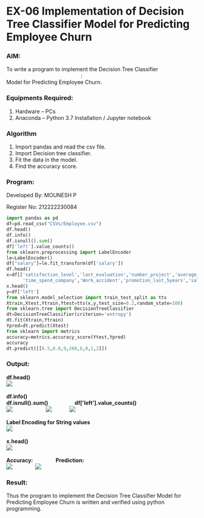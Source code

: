 # EX-06 Implementation of Decision Tree Classifier Model for Predicting Employee Churn
### AIM:
To write a program to implement the Decision Tree Classifier &emsp;&emsp;&emsp;&emsp;&emsp;&emsp;&emsp;&emsp;&emsp;&emsp;&emsp;&emsp;&emsp;&emsp;: <br>
Model for Predicting Employee Churn.
### Equipments Required:
1. Hardware – PCs
2. Anaconda – Python 3.7 Installation / Jupyter notebook
### Algorithm
1. Import pandas and read the csv file.
2. Import Decision tree classifier.
3. Fit the data in the model.
4. Find the accuracy score.
### Program:
Developed By: MOUNESH P

Register No: 212222230084
```Python
import pandas as pd
df=pd.read_csv("CSVs/Employee.csv")
df.head()
df.info()
df.isnull().sum()
df['left'].value_counts()
from sklearn.preprocessing import LabelEncoder
le=LabelEncoder()
df["salary"]=le.fit_transform(df['salary'])
df.head()
x=df[['satisfaction_level','last_evaluation','number_project','average_montly_hours',
      'time_spend_company','Work_accident','promotion_last_5years','salary']]
x.head()
y=df['left']
from sklearn.model_selection import train_test_split as tts
Xtrain,Xtest,Ytrain,Ytest=tts(x,y,test_size=0.2,random_state=100)
from sklearn.tree import DecisionTreeClassifier
dt=DecisionTreeClassifier(criterion='entropy')
dt.fit(Xtrain,Ytrain)
Ypred=dt.predict(Xtest)
from sklearn import metrics
accuracy=metrics.accuracy_score(Ytest,Ypred)
accuracy
dt.predict([[0.5,0.8,9,260,6,0,1,2]])
```
### Output:
**df.head()** <br>
<img src="https://github.com/ROHITJAIND/EX-06-Implementation-of-Decision-Tree-Classifier-Model-for-Predicting-Employee-Churn/assets/118707073/70c2b03d-9c32-4044-8847-08fb925602ee">
<br>
<br>
**df.info()**&emsp;&emsp;&emsp;&emsp;&emsp;&emsp;&emsp;&emsp;&emsp;&emsp;&emsp;&emsp;&emsp;&emsp;&emsp;&emsp;&emsp;&emsp;&emsp;&emsp;**df.isnull().sum()**&emsp;&emsp;&emsp;&emsp;&emsp;**df['left'].value_counts()** <br>
<img valign=top src="https://github.com/ROHITJAIND/EX-06-Implementation-of-Decision-Tree-Classifier-Model-for-Predicting-Employee-Churn/assets/118707073/1218f5aa-3253-42ac-a008-453d6ab1a0fb">&emsp;&emsp;&emsp;&emsp;&emsp;&emsp;
<img valign=top src="https://github.com/ROHITJAIND/EX-06-Implementation-of-Decision-Tree-Classifier-Model-for-Predicting-Employee-Churn/assets/118707073/a7a3e9c9-cdbd-44eb-8b09-9207c76a3738">&emsp;&emsp;&emsp;
<img valign=top src="https://github.com/ROHITJAIND/EX-06-Implementation-of-Decision-Tree-Classifier-Model-for-Predicting-Employee-Churn/assets/118707073/cff84f6e-783c-4353-a3c0-924faefecf1a">
<br>
<br>
**Label Encoding for String values**<br>
<img valign=top src="https://github.com/ROHITJAIND/EX-06-Implementation-of-Decision-Tree-Classifier-Model-for-Predicting-Employee-Churn/assets/118707073/ca70ed9a-721a-4a11-bd90-618dcc2070dd">
<br>
<br>
**x.head()**<br>
<img valign=top src="https://github.com/ROHITJAIND/EX-06-Implementation-of-Decision-Tree-Classifier-Model-for-Predicting-Employee-Churn/assets/118707073/1b0dbd7d-ddee-420a-9cb6-fa04fdaabe09">
<br>
<br>
**Accuracy:** &emsp;&emsp;&emsp;&emsp;**Prediction:**<br>
<img valign=top src="https://github.com/ROHITJAIND/EX-06-Implementation-of-Decision-Tree-Classifier-Model-for-Predicting-Employee-Churn/assets/118707073/050a0166-65c0-43fe-89eb-4d1baf4c127b">&emsp;&emsp;&emsp;&emsp;
<img valign=top src="https://github.com/ROHITJAIND/EX-06-Implementation-of-Decision-Tree-Classifier-Model-for-Predicting-Employee-Churn/assets/118707073/45d731a0-e4f8-43c0-812a-b99e7cf305da">














### Result:
Thus the program to implement the  Decision Tree Classifier Model for Predicting Employee Churn is written and verified using python programming.
